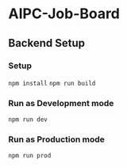 # AIPC-Job-Board

## Backend Setup

### Setup
`npm install`
`npm run build`

### Run as Development mode
`npm run dev`

### Run as Production mode
`npm run prod`
